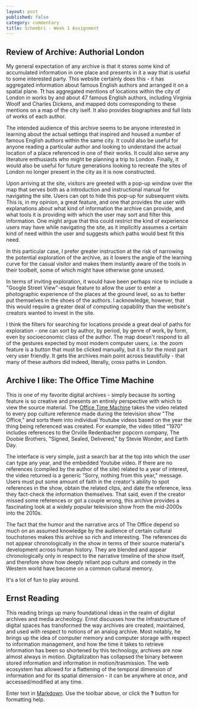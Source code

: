 ```yaml
---
layout: post
published: false
category: commentary
title: Schembri - Week 1 Assignment
---
```

## Review of Archive: Authorial London

My general expectation of any archive is that it stores some kind of accumulated information in one place and presents in it a way that is useful to some interested party. This website certainly does this - it has aggregated information about famous English authors and arranged it on a spatial plane. Tt has aggregated mentions of locations within the city of London in works by and about 47 famous English authors, including Virginia Woolf and Charles Dickens, and mapped dots corresponding to these mentions on a map of the city iself. It also provides biographies and full lists of works of each author. 

The intended audience of this archive seems to be anyone interested in learning about the actual settings that inspired and housed a number of famous English authors within the same city. It could also be useful for anyone reading a particular author and looking to understand the actual location of a place referenced in one of their works. It could also serve any literature enthusiasts who might be planning a trip to London. Finally, it would also be useful for future generations looking to recreate the sites of London no longer present in the city as it is now constructed. 

Upon arriving at the site, visitors are greeted with a pop-up window over the map that serves both as a introduction and instructional manual for navigating the site. Users can opt to hide this pop-up for subsequent visits. This is, in my opinion, a great feature, and one that provides the user with explanations about what kind of information the archive can provide, and what tools it is providing with which the user may sort and filter this information. One might argue that this could restrict the kind of experience users may have while navigating the site, as it implicitly assumes a certain kind of need within the user and suggests which paths would best fit this need.

In this particular case, I prefer greater instruction at the risk of narrowing the potential exploration of the archive, as it lowers the angle of the learning curve for the casual visitor and makes them instantly aware of the tools in their toolbelt, some of which might have otherwise gone unused.  

In terms of inviting exploration, it would have been perhaps nice to include a "Google Street View"-esque feature to allow the user to enter a photographic experience of the places at the ground level, so as to better put themselves in the shoes of the authors. I acknowledge, however, that this would require a greater deal of computing capability than the website's creators wanted to invest in the site.

I think the filters for searching for locations provide a great deal of paths for exploration - one can sort by author, by period, by genre of work, by form, even by socioeconomic class of the author. The map doesn't respond to all of the gestures expected by most modern computer users, i.e. the zoom feature is a button that must be clicked manually, but it is for the most part very user friendly. It gets the archives main point across beautifully - that many of these authors did indeed, literally, cross paths in London.

## Archive I like: The Office Time Machine

This is one of my favorite digital archives - simply because its sorting feature is so creative and presents an entirely perspective with which to view the source material. The [Office Time Machine](http://theofficetimemachine.com/) takes the video related to every pop culture reference made during the television show "The Office," and sorts them into individual Youtube videos based on the year the thing being referenced was created. For example,  the video titled "1970" includes references to the Orville Redenbacher popcorn company, The Doobie Brothers, "Signed, Sealed, Delivered," by Stevie Wonder, and Earth Day. 

The interface is very simple, just a search bar at the top into which the user can type any year, and the embedded Youtube video. If there are no references (compiled by the author of the site) related to a year of interest, the video returned is a generic "Sorry, nothing from this year," message. Users must put some amount of faith in the creator's ability to spot references in the show, obtain the related clips, and date the reference, less they fact-check the information themselves. That said, even if the creator missed some references or got a couple wrong, this archive provides a fascinating look at a widely popular television show from the mid-2000s into the 2010s. 

The fact that the humor and the narrative arcs of The Office depend so much on an assumed knowledge by the audience of certain cultural touchstones makes this archive so rich and interesting. The references do not appear chronologically in the show in terms of their source material's development across human history. They are blended and appear chronologically only in respect to the narrative timeline of the show itself, and therefore show how deeply reliant pop culture and comedy in the Western world have become on a common cultural memory. 

It's a lot of fun to play around.

## Ernst Reading

This reading brings up many foundational ideas in the realm of digital archives and media archeology. Ernst discusses how the infrastructure of digital spaces has transformed the way archives are created, maintained, and used with respect to notions of an analog archive. Most notably, he brings up the idea of computer memory and computer storage with respect to information management, and how the time it takes to retrieve information has been so shortened by this technology, archives are now almost always in motion. Digitalization has collapsed the binary between stored information and information in motion/trasmission. The web ecosystem has allowed for a flattening of the temporal dimension of information and for its spatial dimension - it can be anywhere at once, and accessed/modified at any time.


Enter text in [Markdown](http://daringfireball.net/projects/markdown/). Use the toolbar above, or click the **?** button for formatting help.
